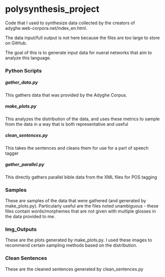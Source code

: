 # polysynthesis_project

Code that I used to synthesize data collected by the creators of adyghe.web-corpora.net/index_en.html.

The data input/full output is not here because the files are too large to store on GitHub.

The goal of this is to generate input data for nueral networks that aim to analyze this language.

### Python Scripts

##### gather_data.py

This gathers data that was provided by the Adyghe Corpus.

##### make_plots.py

This analyzes the distribution of the data, and uses these metrics to sample from the data in a way that is both representative and useful

##### clean_sentences.py

This takes the sentences and cleans them for use for a part of speech tagger

##### gather_parallel.py

This directly gathers parallel bible data from the XML files for POS tagging

### Samples

These are samples of the data that were gathered (and generated by make_plots.py). Particularly useful are the files noted unambiguous - these files contain words/morphemes that are not given with multiple glosses in the data provided to me. 

### Img_Outputs

These are the plots generated by make_plots.py. I used these images to recommend certain sampling methods based on the distribution.

### Clean Sentences

These are the cleaned sentences generated by clean_sentences.py

